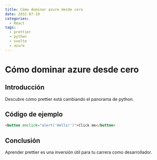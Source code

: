 ```yaml
---
title: Cómo dominar azure desde cero
date: 2032-07-19
categories:
  - React
tags:
  - prettier
  - python
  - svelte
  - azure
---
```


# Cómo dominar azure desde cero

## Introducción

Descubre cómo prettier está cambiando el panorama de python.

## Código de ejemplo

```html
<button onclick="alert('Hello!')">Click me</button>
```

## Conclusión

Aprender prettier es una inversión útil para tu carrera como desarrollador.